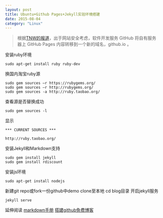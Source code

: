 ```yaml
---
layout: post
title: Ubuntu+Github Pages+Jekyll实验环境搭建
date: 2015-08-04
category: "Linux"
---
```



> 根据[TNW的报道](http://thenextweb.com/insider/2013/04/07/github-moves-pages-from-domain-over-security-concerns/)，出于网站安全考虑，软件开发服务 GitHub 将自有服务器上 GitHub Pages 内容转移到一个新的域名，github.io 。

安装ruby环境

    sudo apt-get install ruby ruby-dev

换国内淘宝ruby源

    sudo gem sources –r https://rubygems.org/
    sudo gem sources –r http://rubygems.org/
    sudo gem sources -a http://ruby.taobao.org/

查看源是否替换成功

    sudo gem sources -l

显示

    *** CURRENT SOURCES ***

    http://ruby.taobao.org/

安装Jekyll和Markdown支持

    sudo gem install jekyll
	sudo gem install rdiscount

安装js环境

	sudo apt-get install nodejs

新建git repo或fork一份github中demo
clone至本地 cd blog目录 开启jekyll服务

	jekyll serve

延伸阅读
	[markdown手册](http://wowubuntu.com/markdown/)
	[搭建github免费博客](http://baidut.github.io/howto/2015/04/13/%E6%90%AD%E5%BB%BAgithub%E5%85%8D%E8%B4%B9%E5%8D%9A%E5%AE%A2/)
